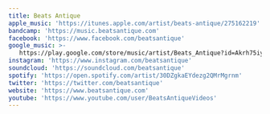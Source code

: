 ```yaml
---
title: Beats Antique
apple_music: 'https://itunes.apple.com/artist/beats-antique/275162219'
bandcamp: 'https://music.beatsantique.com'
facebook: 'https://www.facebook.com/beatsantique'
google_music: >-
   https://play.google.com/store/music/artist/Beats_Antique?id=Akrh75iysb53pqkzmo4uems2wcq
instagram: 'https://www.instagram.com/beatsantique'
soundcloud: 'https://soundcloud.com/beatsantique'
spotify: 'https://open.spotify.com/artist/30DZgkaEYdezg2QMrMgrnm'
twitter: 'https://twitter.com/beatsantique'
website: 'https://www.beatsantique.com'
youtube: 'https://www.youtube.com/user/BeatsAntiqueVideos'
---
```

